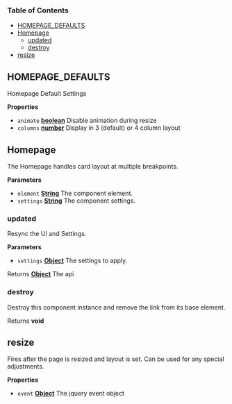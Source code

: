 <!-- Generated by documentation.js. Update this documentation by updating the source code. -->

### Table of Contents

-   [HOMEPAGE_DEFAULTS](#homepage_defaults)
-   [Homepage](#homepage)
    -   [updated](#updated)
    -   [destroy](#destroy)
-   [resize](#resize)

## HOMEPAGE_DEFAULTS

Homepage Default Settings

**Properties**

-   `animate` **[boolean](https://developer.mozilla.org/docs/Web/JavaScript/Reference/Global_Objects/Boolean)** Disable animation during resize
-   `columns` **[number](https://developer.mozilla.org/docs/Web/JavaScript/Reference/Global_Objects/Number)** Display in 3 (default) or 4 column layout

## Homepage

The Homepage handles card layout at multiple breakpoints.

**Parameters**

-   `element` **[String](https://developer.mozilla.org/docs/Web/JavaScript/Reference/Global_Objects/String)** The component element.
-   `settings` **[String](https://developer.mozilla.org/docs/Web/JavaScript/Reference/Global_Objects/String)** The component settings.

### updated

Resync the UI and Settings.

**Parameters**

-   `settings` **[Object](https://developer.mozilla.org/docs/Web/JavaScript/Reference/Global_Objects/Object)** The settings to apply.

Returns **[Object](https://developer.mozilla.org/docs/Web/JavaScript/Reference/Global_Objects/Object)** The api

### destroy

Destroy this component instance and remove the link from its base element.

Returns **void** 

## resize

Fires after the page is resized and layout is set.
Can be used for any special adjustments.

**Properties**

-   `event` **[Object](https://developer.mozilla.org/docs/Web/JavaScript/Reference/Global_Objects/Object)** The jquery event object
